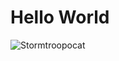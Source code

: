 # Hello World

![Stormtroopocat](https://octodex.github.com/images/stormtroopocat.jpg "The Stormtroopocat [<<github:octodex>>] [<<github:main>>]")
